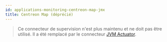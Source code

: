 ```yaml
---
id: applications-monitoring-centreon-map-jmx
title: Centreon Map (déprécié)
---
```


> Ce connecteur de supervision n'est plus maintenu et ne doit pas être utilisé. Il a été remplacé par
> le connecteur [JVM Actuator](applications-jvm-actuator.md).
